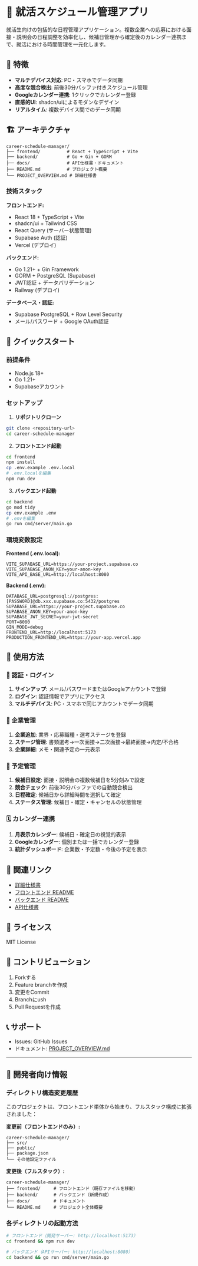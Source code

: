# 🎯 就活スケジュール管理アプリ

就活生向けの包括的な日程管理アプリケーション。複数企業への応募における面接・説明会の日程調整を効率化し、候補日管理から確定後のカレンダー連携まで、就活における時間管理を一元化します。

## 🚀 特徴

- **マルチデバイス対応**: PC・スマホでデータ同期
- **高度な競合検出**: 前後30分バッファ付きスケジュール管理
- **Googleカレンダー連携**: 1クリックでカレンダー登録
- **直感的UI**: shadcn/uiによるモダンなデザイン
- **リアルタイム**: 複数デバイス間でのデータ同期

## 🏗️ アーキテクチャ

```
career-schedule-manager/
├── frontend/          # React + TypeScript + Vite
├── backend/           # Go + Gin + GORM
├── docs/              # API仕様書・ドキュメント
├── README.md          # プロジェクト概要
└── PROJECT_OVERVIEW.md # 詳細仕様書
```

### 技術スタック

**フロントエンド:**
- React 18 + TypeScript + Vite
- shadcn/ui + Tailwind CSS
- React Query (サーバー状態管理)
- Supabase Auth (認証)
- Vercel (デプロイ)

**バックエンド:**
- Go 1.21+ + Gin Framework
- GORM + PostgreSQL (Supabase)
- JWT認証 + データバリデーション
- Railway (デプロイ)

**データベース・認証:**
- Supabase PostgreSQL + Row Level Security
- メール/パスワード + Google OAuth認証

## 🚀 クイックスタート

### 前提条件
- Node.js 18+
- Go 1.21+
- Supabaseアカウント

### セットアップ

1. **リポジトリクローン**
```bash
git clone <repository-url>
cd career-schedule-manager
```

2. **フロントエンド起動**
```bash
cd frontend
npm install
cp .env.example .env.local
# .env.localを編集
npm run dev
```

3. **バックエンド起動**
```bash
cd backend
go mod tidy
cp env.example .env
# .envを編集
go run cmd/server/main.go
```

### 環境変数設定

**Frontend (.env.local):**
```env
VITE_SUPABASE_URL=https://your-project.supabase.co
VITE_SUPABASE_ANON_KEY=your-anon-key
VITE_API_BASE_URL=http://localhost:8080
```

**Backend (.env):**
```env
DATABASE_URL=postgresql://postgres:[PASSWORD]@db.xxx.supabase.co:5432/postgres
SUPABASE_URL=https://your-project.supabase.co
SUPABASE_ANON_KEY=your-anon-key
SUPABASE_JWT_SECRET=your-jwt-secret
PORT=8080
GIN_MODE=debug
FRONTEND_URL=http://localhost:5173
PRODUCTION_FRONTEND_URL=https://your-app.vercel.app
```

## 📱 使用方法

### 🔐 認証・ログイン
1. **サインアップ**: メール/パスワードまたはGoogleアカウントで登録
2. **ログイン**: 認証情報でアプリにアクセス
3. **マルチデバイス**: PC・スマホで同じアカウントでデータ同期

### 🏢 企業管理
1. **企業追加**: 業界・応募職種・選考ステージを登録
2. **ステージ管理**: 書類選考→一次面接→二次面接→最終面接→内定/不合格
3. **企業詳細**: メモ・関連予定の一元表示

### 📅 予定管理
1. **候補日設定**: 面接・説明会の複数候補日を5分刻みで設定
2. **競合チェック**: 前後30分バッファでの自動競合検出
3. **日程確定**: 候補日から詳細時間を選択して確定
4. **ステータス管理**: 候補日・確定・キャンセルの状態管理

### 🗓️ カレンダー連携
1. **月表示カレンダー**: 候補日・確定日の視覚的表示
2. **Googleカレンダー**: 個別または一括でカレンダー登録
3. **統計ダッシュボード**: 企業数・予定数・今後の予定を表示

## 🔗 関連リンク

- [詳細仕様書](./PROJECT_OVERVIEW.md)
- [フロントエンド README](./frontend/README.md)
- [バックエンド README](./backend/README.md)
- [API仕様書](./docs/api/)

## 📄 ライセンス

MIT License

## 🤝 コントリビューション

1. Forkする
2. Feature branchを作成
3. 変更をCommit
4. Branchにush
5. Pull Requestを作成

## 📞 サポート

- Issues: GitHub Issues
- ドキュメント: [PROJECT_OVERVIEW.md](./PROJECT_OVERVIEW.md)

---

## 🔧 開発者向け情報

### ディレクトリ構造変更履歴

このプロジェクトは、フロントエンド単体から始まり、フルスタック構成に拡張されました：

**変更前（フロントエンドのみ）:**
```
career-schedule-manager/
├── src/
├── public/
├── package.json
└── その他設定ファイル
```

**変更後（フルスタック）:**
```
career-schedule-manager/
├── frontend/     # フロントエンド（既存ファイルを移動）
├── backend/      # バックエンド（新規作成）
├── docs/         # ドキュメント
└── README.md     # プロジェクト全体概要
```

### 各ディレクトリの起動方法

```bash
# フロントエンド（開発サーバー: http://localhost:5173）
cd frontend && npm run dev

# バックエンド（APIサーバー: http://localhost:8080）
cd backend && go run cmd/server/main.go
```